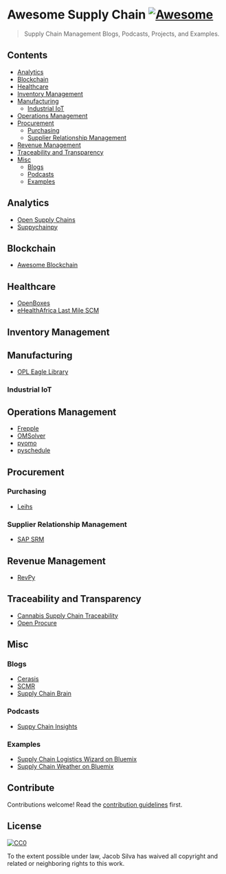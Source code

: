 # Awesome Supply Chain [![Awesome](https://cdn.rawgit.com/sindresorhus/awesome/d7305f38d29fed78fa85652e3a63e154dd8e8829/media/badge.svg)](https://github.com/sindresorhus/awesome)

> Supply Chain Management Blogs, Podcasts, Projects, and Examples.


## Contents

- [Analytics](#analytics)
- [Blockchain](#blockchain)
- [Healthcare](#healthcare)
- [Inventory Management](#inventory-management)
- [Manufacturing](#manufacturing)
    - [Industrial IoT](#industrial-iot)
- [Operations Management](#operations-management)
- [Procurement](#procurement)
    - [Purchasing](#purchasing)
    - [Supplier Relationship Management](#supplier-relationship-management)
- [Revenue Management](#revenue-management)
- [Traceability and Transparency](#traceability-and-transparency)
- [Misc](#misc)
    - [Blogs](#blogs)
    - [Podcasts](#podcasts)
    - [Examples](#examples)


## Analytics
- [Open Supply Chains](https://github.com/supplychainstudies/OpenSupplyChains)
- [Suppychainpy](https://github.com/KevinFasusi/supplychainpy)

## Blockchain
- [Awesome Blockchain](https://github.com/igorbarinov/awesome-blockchain)

## Healthcare
- [OpenBoxes](https://github.com/openboxes/openboxes)
- [eHealthAfrica Last Mile SCM](https://github.com/eHealthAfrica/move)

## Inventory Management

## Manufacturing
- [OPL Eagle Library](https://github.com/Seeed-Studio/OPL_Eagle_Library)

### Industrial IoT

## Operations Management

- [Frepple](https://github.com/frePPLe/frepple)
- [OMSolver](https://github.com/PointSlice/OMSolver)
- [pyomo](https://github.com/Pyomo/pyomo)
- [pyschedule](https://github.com/timnon/pyschedule)

## Procurement

### Purchasing
- [Leihs](https://github.com/leihs/leihs)

### Supplier Relationship Management
- [SAP SRM](https://www.sap.com/products/supplier-relationship-management.html)

## Revenue Management
- [RevPy](https://github.com/flix-tech/RevPy)

## Traceability and Transparency
- [Cannabis Supply Chain Traceability](https://github.com/CannabisReports/Cannabis-Supply-Chain-Traceability)
- [Open Procure](https://github.com/munirent/openprocure)


## Misc

### Blogs
- [Cerasis](http://cerasis.com/blog/)
- [SCMR](http://www.scmr.com/blogs)
- [Supply Chain Brain](http://www.supplychainbrain.com)

### Podcasts
- [Suppy Chain Insights](https://supplychaininsights.com/podcast)


### Examples
- [Supply Chain Logistics Wizard on Bluemix](https://github.com/IBM-Bluemix/logistics-wizard)
- [Supply Chain Weather on Bluemix](https://github.com/IBM-Bluemix/supply-chain-weather)


## Contribute

Contributions welcome! Read the [contribution guidelines](contributing.md) first.


## License

[![CC0](http://mirrors.creativecommons.org/presskit/buttons/88x31/svg/cc-zero.svg)](http://creativecommons.org/publicdomain/zero/1.0)

To the extent possible under law, Jacob Silva has waived all copyright and
related or neighboring rights to this work.
